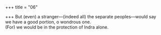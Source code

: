 +++
title = "06"

+++
But (even) a stranger—(indeed all) the separate peoples—would say we  have a good portion, o wondrous one.  
(For) we would be in the protection of Indra alone.  